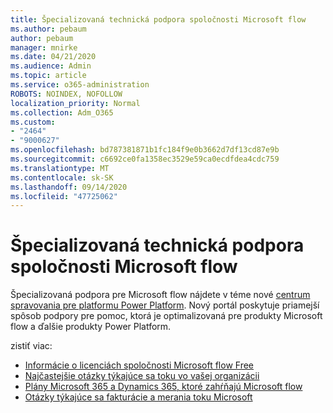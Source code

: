 ```yaml
---
title: Špecializovaná technická podpora spoločnosti Microsoft flow
ms.author: pebaum
author: pebaum
manager: mnirke
ms.date: 04/21/2020
ms.audience: Admin
ms.topic: article
ms.service: o365-administration
ROBOTS: NOINDEX, NOFOLLOW
localization_priority: Normal
ms.collection: Adm_O365
ms.custom:
- "2464"
- "9000627"
ms.openlocfilehash: bd787381871b1fc184f9e0b3662d7df13cd87e9b
ms.sourcegitcommit: c6692ce0fa1358ec3529e59ca0ecdfdea4cdc759
ms.translationtype: MT
ms.contentlocale: sk-SK
ms.lasthandoff: 09/14/2020
ms.locfileid: "47725062"
---
```

# <a name="microsoft-flow-specialized-support"></a>Špecializovaná technická podpora spoločnosti Microsoft flow

Špecializovaná podpora pre Microsoft flow nájdete v téme nové [centrum spravovania pre platformu Power Platform](https://aka.ms/flowadminsupport). Nový portál poskytuje priamejší spôsob podpory pre pomoc, ktorá je optimalizovaná pre produkty Microsoft flow a ďalšie produkty Power Platform.

zistiť viac:
- [Informácie o licenciách spoločnosti Microsoft flow Free](https://go.microsoft.com/fwlink/?linkid=2095610)
- [Najčastejšie otázky týkajúce sa toku vo vašej organizácii](https://go.microsoft.com/fwlink/?linkid=2072608)
- [Plány Microsoft 365 a Dynamics 365, ktoré zahŕňajú Microsoft flow](https://go.microsoft.com/fwlink/?linkid=2072406)
- [Otázky týkajúce sa fakturácie a merania toku Microsoft](https://go.microsoft.com/fwlink/?linkid=2072612)
